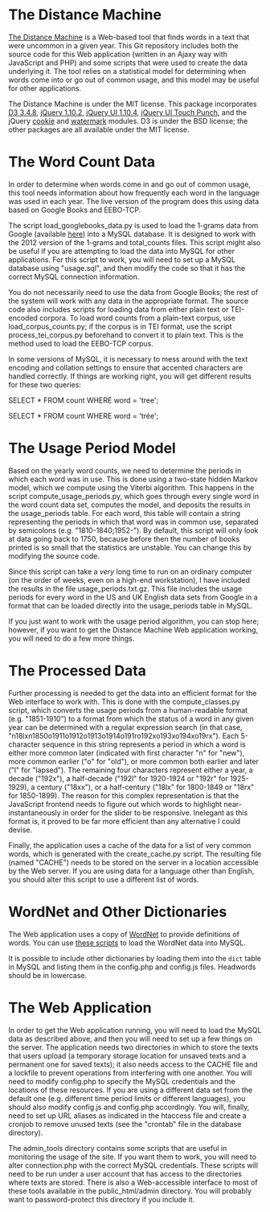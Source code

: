 The Distance Machine
===============

[The Distance Machine](http://distancemachine.org) is a Web-based tool that finds words in a text that were uncommon in a given year.  This Git repository includes both the source code for this Web application (written in an Ajaxy way with JavaScript and PHP) and some scripts that were used to create the data underlying it.  The tool relies on a statistical model for determining when words come into or go out of common usage, and this model may be useful for other applications.

The Distance Machine is under the MIT license.  This package incorporates [D3 3.4.8](http://d3js.org/), [jQuery 1.10.2](http://jquery.com), [jQuery UI 1.10.4](http://jqueryui.com), [jQuery UI Touch Punch](https://github.com/furf/jquery-ui-touch-punch), and the jQuery [cookie](https://github.com/carhartl/jquery-cookie) and [watermark](https://code.google.com/p/jquery-watermark/) modules.  D3 is under the BSD license; the other packages are all available under the MIT license.

# The Word Count Data

In order to determine when words come in and go out of common usage, this tool needs information about how frequently each word in the language was used in each year.  The live version of the program does this using data based on Google Books and EEBO-TCP.

The script load_googlebooks_data.py is used to load the 1-grams data from Google (available [here](http://storage.googleapis.com/books/ngrams/books/datasetsv2.html)) into a MySQL database.  It is designed to work with the 2012 version of the 1-grams and total_counts files.  This script might also be useful if you are attempting to load the data into MySQL for other applications.  For this script to work, you will need to set up a MySQL database using "usage.sql", and then modify the code so that it has the correct MySQL connection information.

You do not necessarily need to use the data from Google Books; the rest of the system will work with any data in the appropriate format.  The source code also includes scripts for loading data from either plain text or TEI-encoded corpora.  To load word counts from a plain-text corpus, use load_corpus_counts.py; if the corpus is in TEI format, use the script process_tei_corpus.py beforehand to convert it to plain text.  This is the method used to load the EEBO-TCP corpus.

In some versions of MySQL, it is necessary to mess around with the text encoding and collation settings to ensure that accented characters are handled correctly.  If things are working right, you will get different results for these two queries:

   SELECT * FROM count WHERE word = 'tree';

   SELECT * FROM count WHERE word = 'trée';

# The Usage Period Model

Based on the yearly word counts, we need to determine the periods in which each word was in use.  This is done using a two-state hidden Markov model, which we compute using the Viterbi algorithm.  This happens in the script compute_usage_periods.py, which goes through every single word in the word count data set, computes the model, and deposits the results in the usage_periods table.  For each word, this table will contain a string representing the periods in which that word was in common use, separated by semicolons (e.g. "1810-1840;1952-").  By default, this script will only look at data going back to 1750, because before then the number of books printed is so small that the statistics are unstable.  You can change this by modifying the source code.

Since this script can take a _very_ long time to run on an ordinary computer (on the order of weeks, even on a high-end workstation), I have included the results in the file usage_periods.txt.gz.  This file includes the usage periods for every word in the US and UK English data sets from Google in a format that can be loaded directly into the usage_periods table in MySQL.

If you just want to work with the usage period algorithm, you can stop here; however, if you want to get the Distance Machine Web application working, you will need to do a few more things.

# The Processed Data

Further processing is needed to get the data into an efficient format for the Web interface to work with.  This is done with the compute_classes.py script, which converts the usage periods from a human-readable format (e.g. "1851-1910") to a format from which the status of a word in any given year can be determined with a regular expression search (in that case, "n18lxn1850o1911o1912o1913o1914o191ro192xo193xo194xo19rx").  Each 5-character sequence in this string represents a period in which a word is either more common later (indicated with first character "n" for "new"), more common earlier ("o" for "old"), or more common both earlier and later ("l" for "lapsed").  The remaining four characters represent either a year, a decade ("192x"), a half-decade ("192l" for 1920-1924 or "192r" for 1925-1929), a century ("18xx"), or a half-century ("18lx" for 1800-1849 or "18rx" for 1850-1899).  The reason for this complex representation is that the JavaScript frontend needs to figure out which words to highlight near-instantaneously in order for the slider to be responsive.  Inelegant as this format is, it proved to be far more efficient than any alternative I could devise.

Finally, the application uses a cache of the data for a list of very common words, which is generated with the create_cache.py script.  The resulting file (named "CACHE") needs to be stored on the server in a location accessible by the Web server.  If you are using data for a language other than English, you should alter this script to use a different list of words.

# WordNet and Other Dictionaries

The Web application uses a copy of [WordNet](http://wordnet.princeton.edu) to provide definitions of words.  You can use [these scripts](https://github.com/gnugeek/wordnet-mysql) to load the WordNet data into MySQL.

It is possible to include other dictionaries by loading them into the `dict` table in
MySQL and listing them in the config.php and config.js files.  Headwords should be in
lowercase.

# The Web Application

In order to get the Web application running, you will need to load the MySQL data as described above, and then you will need to set up a few things on the server.  The application needs two directories in which to store the texts that users upload (a temporary storage location for unsaved texts and a permanent one for saved texts); it also needs access to the CACHE file and a lockfile to prevent operations from interfering with one another.  You will need to modify config.php to specify the MySQL credentials and the locations of these resources.  If you are using a different data set from the default one (e.g. different time period limits or different languages), you should also modify config.js and config.php accordingly.  You will, finally, need to set up URL aliases as indicated in the htaccess file and create a cronjob to remove unused texts (see the "crontab" file in the database directory).

The admin_tools directory contains some scripts that are useful in monitoring the usage of the site.  If you want them to work, you will need to alter connection.php with the correct MySQL credentials.  These scripts will need to be run under a user account that has access to the directories where texts are stored.  There is also a Web-accessible interface to most of these tools available in the public_html/admin directory.  You will probably want to password-protect this directory if you include it.
